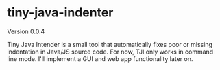 # tiny-java-indenter

Version 0.0.4

Tiny Java Intender is a small tool that automatically fixes poor or missing indentation in Java/JS source code.
For now, TJI only works in command line mode. I'll implement a GUI and web app functionality later on.
